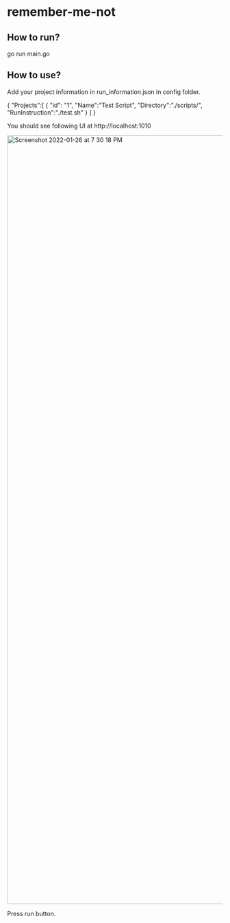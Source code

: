 # remember-me-not

## How to run?

go run main.go 

## How to use?

Add your project information in run_information.json in config folder.

{
    "Projects":[
       {
          "id": "1",
          "Name":"Test Script",
          "Directory":"./scripts/",
          "RunInstruction":"./test.sh"
       }
    ]
 }
 
You should see following UI at http://localhost:1010


<img width="1792" alt="Screenshot 2022-01-26 at 7 30 18 PM" src="https://user-images.githubusercontent.com/33624864/151176732-654e2db1-e6dc-4a72-bd92-4ae214f51001.png">

Press run button.
